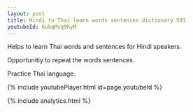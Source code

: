 ```yaml
---
layout: post
title: Hindi to Thai learn words sentences dictionary 591 
youtubeId: 6ukqMsq9hyM
---
```

 
 
Helps to learn Thai words and sentences for Hindi speakers.

Opportunitiy to repeat the words sentences. 

Practice Thai language. 
 
{% include youtubePlayer.html id=page.youtubeId %}
 
 
{% include analytics.html %}